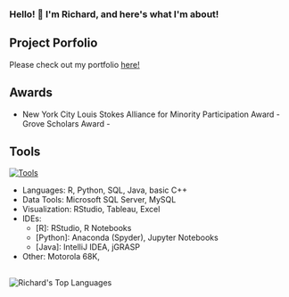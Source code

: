 ### Hello! 👋 I'm Richard, and here's what I'm about! 

## Project Porfolio
Please check out my portfolio [here!](https://github.com/r-kish/Portfolio)

## Awards
- New York City Louis Stokes Alliance for Minority Participation Award - Grove Scholars Award - 

## Tools
[![Tools](https://skillicons.dev/icons?i=r.python.mysql.java.c.excel.jupyter)](https://skillicons.dev)
- Languages: R, Python, SQL, Java, basic C++
- Data Tools: Microsoft SQL Server, MySQL
- Visualization: RStudio, Tableau, Excel
- IDEs:
  - [R]: RStudio, R Notebooks
  - [Python]: Anaconda (Spyder), Jupyter Notebooks
  - [Java]: IntelliJ IDEA, jGRASP
- Other: Motorola 68K,

## 

<!--
**r-kish/r-kish** is a ✨ _special_ ✨ repository because its `README.md` (this file) appears on your GitHub profile.

Here are some ideas to get you started:

- 🔭 I’m currently working on ...
- 🌱 I’m currently learning ...
- 👯 I’m looking to collaborate on ...
- 🤔 I’m looking for help with ...
- 💬 Ask me about ...
- 📫 How to reach me: ...
- 😄 Pronouns: ...
- ⚡ Fun fact: ...
-->

![Richard's Top Languages](https://github-readme-stats.vercel.app/api/top-langs/?username=r-kish&layout=compact)

